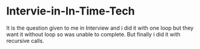# Intervie-in-In-Time-Tech

It is the question given to me in Interview and i did it with one loop but they want it without loop so was unable to complete.
But finally i did it with recursive calls.
